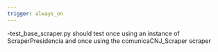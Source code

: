 ```yaml
---
trigger: always_on
---
```


-test_base_scraper.py should test once using an instance of ScraperPresidencia and once using the comunicaCNJ_Scraper scraper